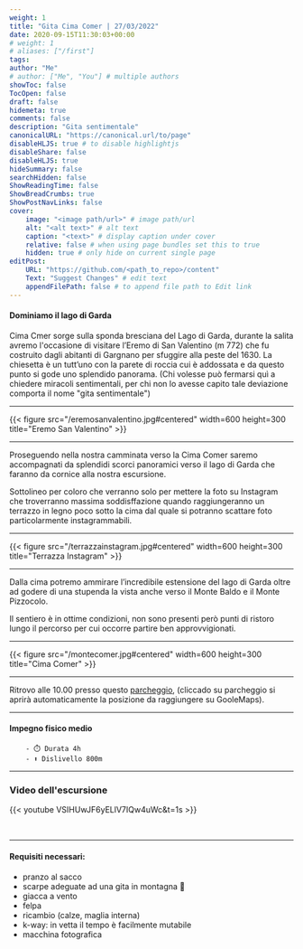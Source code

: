 ```yaml
---
weight: 1
title: "Gita Cima Comer | 27/03/2022"
date: 2020-09-15T11:30:03+00:00
# weight: 1
# aliases: ["/first"]
tags: 
author: "Me"
# author: ["Me", "You"] # multiple authors
showToc: false
TocOpen: false
draft: false
hidemeta: true
comments: false
description: "Gita sentimentale"
canonicalURL: "https://canonical.url/to/page"
disableHLJS: true # to disable highlightjs
disableShare: false
disableHLJS: true
hideSummary: false
searchHidden: false
ShowReadingTime: false
ShowBreadCrumbs: true
ShowPostNavLinks: false 
cover:
    image: "<image path/url>" # image path/url
    alt: "<alt text>" # alt text
    caption: "<text>" # display caption under cover
    relative: false # when using page bundles set this to true
    hidden: true # only hide on current single page
editPost:
    URL: "https://github.com/<path_to_repo>/content"
    Text: "Suggest Changes" # edit text
    appendFilePath: false # to append file path to Edit link
---
```




#### Dominiamo il lago di Garda

<!--more--> 

Cima Cmer sorge sulla sponda bresciana del Lago di Garda, durante la salita avremo l'occasione di visitare l’Eremo di San Valentino (m 772) che fu costruito dagli abitanti di Gargnano per sfuggire alla peste del 1630. La chiesetta è un tutt’uno con la parete di roccia cui è addossata e da questo punto si gode uno splendido panorama. (Chi volesse può fermarsi quì a chiedere miracoli sentimentali, per chi non lo avesse capito tale deviazione comporta il nome "gita sentimentale")

---

{{< figure src="/eremosanvalentino.jpg#centered" width=600 height=300 title="Eremo San Valentino" >}}

---

Proseguendo nella nostra camminata verso la Cima Comer saremo accompagnati da splendidi scorci panoramici verso il lago di Garda che faranno da cornice alla nostra escursione.

Sottolineo per coloro che verranno solo per mettere la foto su Instagram che troverranno massima soddisffazione quando raggiungeranno un  terrazzo in legno poco sotto la cima dal quale si potranno scattare  foto particolarmente instagrammabili.

---

{{< figure src="/terrazzainstagram.jpg#centered" width=600 height=300 title="Terrazza Instagram" >}}

---

Dalla cima potremo ammirare l’incredibile estensione del lago di Garda oltre ad godere di una stupenda la vista anche verso il Monte Baldo e il Monte Pizzocolo.

Il sentiero è in ottime condizioni, non sono presenti però punti di ristoro lungo il percorso per cui occorre partire ben approvvigionati. 

---

{{< figure src="/montecomer.jpg#centered" width=600 height=300 title="Cima Comer" >}}

---

Ritrovo alle 10.00 presso questo [parcheggio](https://goo.gl/maps/DfB3DvmEK8UxtiGJ9), (cliccado su parcheggio si aprirà automaticamente la posizione da raggiungere su GooleMaps). 

--- 
#### Impegno fisico medio

        - ⏱️ Durata 4h
        - ⬆️ Dislivello 800m


---
### Video dell'escursione

{{< youtube VSIHUwJF6yELlV7IQw4uWc&t=1s >}}

<br>

---

#### Requisiti necessari:  
- pranzo al sacco 
- scarpe adeguate ad una gita in montagna 🥾 
- giacca a vento
- felpa
- ricambio (calze, maglia interna)
- k-way: in vetta il tempo è facilmente mutabile
- macchina fotografica